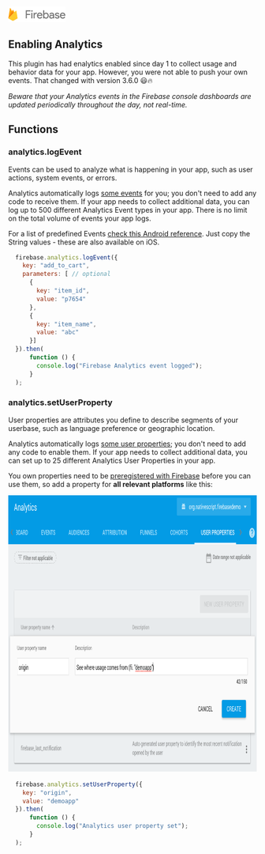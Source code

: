 <img src="images/firebase-logo.png" width="116px" height="32px" alt="Firebase"/>

## Enabling Analytics
This plugin has had enalytics enabled since day 1 to collect usage and behavior data for your app. However, you were not able to push your own events. That changed with version 3.6.0 😃🔥

_Beware that your Analytics events in the Firebase console dashboards are updated periodically throughout the day, not real-time._


## Functions

### analytics.logEvent
Events can be used to analyze what is happening in your app, such as user actions, system events, or errors.

Analytics automatically logs [some events](https://support.google.com/firebase/answer/6317485) for you; you don't need to add any code to receive them. If your app needs to collect additional data, you can log up to 500 different Analytics Event types in your app. There is no limit on the total volume of events your app logs.

For a list of predefined Events [check this Android reference](https://firebase.google.com/docs/reference/android/com/google/firebase/analytics/FirebaseAnalytics.Event.html). Just copy the String values - these are also available on iOS.

```js
  firebase.analytics.logEvent({
    key: "add_to_cart",
    parameters: [ // optional
      {
        key: "item_id",
        value: "p7654"
      },
      {
        key: "item_name",
        value: "abc"
      }]
  }).then(
      function () {
        console.log("Firebase Analytics event logged");
      }
  );
```

### analytics.setUserProperty
User properties are attributes you define to describe segments of your userbase, such as language preference or geographic location.

Analytics automatically logs [some user properties](https://support.google.com/firebase/answer/6317486); you don't need to add any code to enable them. If your app needs to collect additional data, you can set up to 25 different Analytics User Properties in your app.

You own properties need to be [preregistered with Firebase](https://support.google.com/firebase/answer/6317519?hl=en&ref_topic=6317489#create-property) before you can use them, so add a property for __all relevant platforms__ like this:

<img src="images/analytics-userproperty.png" width="905px" height="559px" alt="User properties"/>


```js
  firebase.analytics.setUserProperty({
    key: "origin",
    value: "demoapp"
  }).then(
      function () {
        console.log("Analytics user property set");
      }
  );
```
